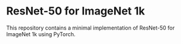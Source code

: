 # ResNet-50 for ImageNet 1k

This repository contains a minimal implementation of ResNet-50 for ImageNet 1k using PyTorch.